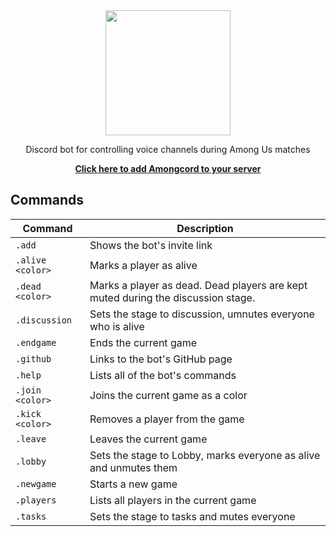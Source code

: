 <div align="center">
  <img height="200" src="https://svgshare.com/i/PXE.svg">
  <p>Discord bot for controlling voice channels during Among Us matches</p>
  <a href="https://amongcord.pedrofracassi.me/add"><b>Click here to add Amongcord to your server</b></a>
</div>

## Commands

| Command | Description |
|-|-|
| `.add` | Shows the bot's invite link |
| `.alive <color>` | Marks a player as alive |
| `.dead <color>` |  Marks a player as dead. Dead players are kept muted during the discussion stage. |
| `.discussion` | Sets the stage to discussion, umnutes everyone who is alive |
| `.endgame` | Ends the current game |
| `.github` | Links to the bot's GitHub page |
| `.help` | Lists all of the bot's commands |
| `.join <color>` | Joins the current game as a color |
| `.kick <color>` | Removes a player from the game |
| `.leave` | Leaves the current game |
| `.lobby` | Sets the stage to Lobby, marks everyone as alive and unmutes them |
| `.newgame` | Starts a new game |
| `.players` | Lists all players in the current game |
| `.tasks` | Sets the stage to tasks and mutes everyone |